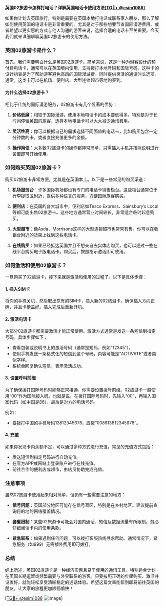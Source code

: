 **英国02旅游卡怎样打电话？详解英国电话卡使用方法[[TG💪+ @esim1088](https://t.me/s/esim1088)]**

如果你计划去英国旅行，特别是需要在英国本地打电话或联系家人朋友，那么了解如何使用英国的电话卡是非常重要的。尤其是对于那些想要节省国际漫游费用、或者希望以更实惠的方式与他人沟通的游客来说，选择合适的电话卡至关重要。今天我们就来详细聊聊英国02旅游卡的使用方法。

### 英国02旅游卡是什么？

首先，我们需要明白什么是英国02旅游卡。简单来说，这是一种为游客设计的预付费电话卡，通常可以在英国境内使用，支持拨打本地号码和国际号码。这种卡的设计初衷是为了帮助游客避免高昂的国际漫游费，同时提供灵活的通话时长选项。通常，这类卡可以在机场、便利店、大型连锁超市等地购买到。

#### 为什么选择02旅游卡？

相比于传统的国际漫游服务，02旅游卡有几个显著的优势：

1. **价格低廉**：相较于国际漫游，使用本地电话卡的成本要低得多。特别是对于长时间停留英国的旅客，选择本地电话卡可以大大减少通讯费用。
   
2. **灵活性高**：你可以根据自己的需求选择不同面值的电话卡，比如购买包含一定分钟数的卡，或者直接充值更多的金额。

3. **操作简便**：大多数02旅游卡的操作都非常简单，只需插入手机并按照说明进行设置即可开始使用。

### 如何购买英国02旅游卡？

购买02旅游卡非常方便，尤其是在英国本土。以下是一些常见的购买渠道：

1. **机场服务台**：许多国际机场都设有专门的电话卡销售柜台。这些柜台通常位于行李提取区附近，提供多种语言的服务，方便国际旅客购买。

2. **便利店**：在英国的各大城市中，便利店如Tesco Express、Sainsbury’s Local等都可能出售02旅游卡。这些地方通常营业时间较长，非常适合临时起意购买。

3. **大型超市**：像Asda、Morrisons这样的大型连锁超市也常常有售。你可以在收银台附近的货架上找到这些电话卡。

4. **在线购买**：如果已经抵达英国并且不想亲自去实体店购买，也可以通过一些在线平台购买电子版电话卡。购买后，按照指示激活即可使用。

### 如何激活和使用02旅游卡？

一旦购买了02旅游卡，接下来就是激活和使用的过程了。以下是具体步骤：

#### 1. 插入SIM卡

将你的手机关机，然后取出原有的SIM卡，插入新的02旅游卡。确保插入方向正确，并且卡槽盖好。插入完成后重新开机。

#### 2. 激活电话卡

大部分02旅游卡都需要激活才能正常使用。激活方式通常是发送一条短信到指定号码。具体步骤如下：

- 查看包装或说明书上的激活号码（通常是短码，例如“12345”）。
- 使用手机发送一条格式化的短信到这个号码，内容可能是“ACTIVATE”或者类似字样。
- 系统会回复确认短信，表示激活成功。

#### 3. 设置呼叫前缀

为了确保拨打国际号码时能够正常接通，你需要设置拨号前缀。02旅游卡一般使用“00”作为国际接入码。也就是说，在拨打国际号码时，先输入“00”，再输入国家代码（如中国是86），最后是对方的电话号码。

例如：
- 要拨打中国的手机号码13812345678，应拨“008613812345678”。

#### 4. 充值

如果你发现卡内余额不足，可以通过多种方式进行充值。常见的充值方式包括：

- 发送短信到指定号码进行自动充值。
- 在官方APP或网站上登录账户进行在线充值。
- 前往合作的便利店或超市，由店员协助完成充值。

### 注意事项

虽然02旅游卡使用起来相对简单，但仍有一些需要注意的地方：

- **信号问题**：英国部分地区可能存在信号盲区，特别是在乡村地区。建议提前查询目的地的网络覆盖情况。
  
- **套餐限制**：某些02旅游卡可能会对国内通话、短信及数据流量有所限制，务必仔细阅读卡内的使用条款。

- **紧急联系**：如果遇到任何问题，可以拨打客服热线寻求帮助。通常情况下，紧急服务（如999）无需额外费用即可拨打。

### 总结

综上所述，英国02旅游卡是一种经济实惠且易于使用的通讯工具，特别适合计划在英国长期逗留或频繁需要与外界联系的游客。只要按照正确的步骤购买、激活并设置好，就能轻松享受清晰稳定的通话体验。希望这篇文章能帮到即将前往英国的朋友，让大家的旅程更加顺畅愉快！

[[TG💪+ @esim1088](https://t.me/s/esim1088) ![Image](https://i.postimg.cc/4NQfJmqS/Snipaste-2025-05-13-00-14-12.png)]